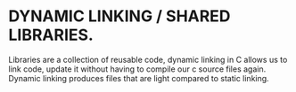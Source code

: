# DYNAMIC LINKING / SHARED LIBRARIES.

Libraries are a collection of reusable code, dynamic linking in C allows us to link code, update it without having to compile our c source files again. Dynamic linking produces files that are light compared to static linking.
